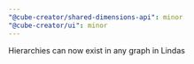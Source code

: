 ```yaml
---
"@cube-creator/shared-dimensions-api": minor
"@cube-creator/ui": minor
---
```


Hierarchies can now exist in any graph in Lindas
